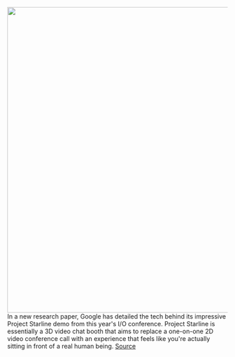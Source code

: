 <img src='https://cdn.vox-cdn.com/thumbor/pcSvNf8_3s2adT8JObM6wXX_HVM=/0x0:1259x839/1200x0/filters:focal(0x0:1259x839):no_upscale()/cdn.vox-cdn.com/uploads/chorus_asset/file/23057671/msedge_R8BM20N2BK.jpg' width='700px' /><br/>
In a new research paper, Google has detailed the tech behind its impressive Project Starline demo from this year's I/O conference. Project Starline is essentially a 3D video chat booth that aims to replace a one-on-one 2D video conference call with an experience that feels like you're actually sitting in front of a real human being.
<a href='https://www.theverge.com/2021/12/2/22813731/google-project-starline-specs-features-research-paper-8k-tv-microphones-camera-capture-pods'> Source <a/>